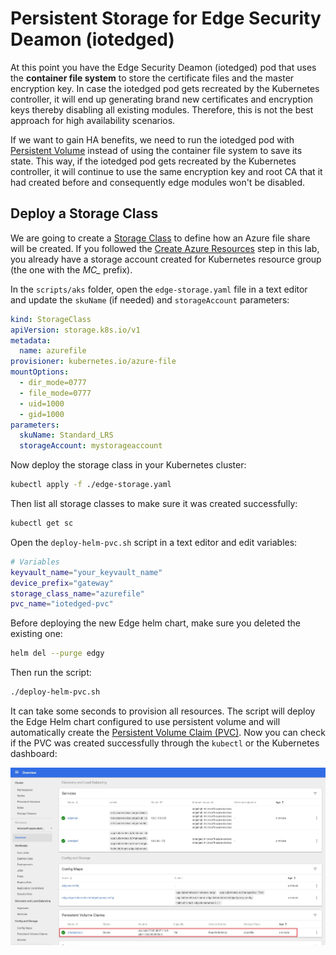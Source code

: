 # Persistent Storage for Edge Security Deamon (iotedged)

At this point you have the Edge Security Deamon (iotedged) pod that uses the **container file system** to store the certificate files and the master encryption key. In case the iotedged pod gets recreated by the Kubernetes controller, it will end up generating brand new certificates and encryption keys thereby disabling all existing modules. Therefore, this is not the best approach for high availability scenarios.

If we want to gain HA benefits, we need to run the iotedged pod with [Persistent Volume](https://kubernetes.io/docs/concepts/storage/persistent-volumes/) instead of using the container file system to save its state. This way, if the iotedged pod gets recreated by the Kubernetes controller, it will continue to use the same encryption key and root CA that it had created before and consequently edge modules won't be disabled.

## Deploy a Storage Class

We are going to create a [Storage Class](https://docs.microsoft.com/en-us/azure/aks/azure-files-dynamic-pv#create-a-storage-class) to define how an Azure file share will be created. If you followed the [Create Azure Resources](./create-azure-resources.md) step in this lab, you already have a storage account created for Kubernetes resource group (the one with the *MC_* prefix).


In the `scripts/aks` folder, open the `edge-storage.yaml` file in a text editor and update the `skuName` (if needed) and `storageAccount` parameters:

```yaml
kind: StorageClass
apiVersion: storage.k8s.io/v1
metadata:
  name: azurefile
provisioner: kubernetes.io/azure-file
mountOptions:
  - dir_mode=0777
  - file_mode=0777
  - uid=1000
  - gid=1000
parameters:
  skuName: Standard_LRS
  storageAccount: mystorageaccount
```

Now deploy the storage class in your Kubernetes cluster:

```sh
kubectl apply -f ./edge-storage.yaml
```

Then list all storage classes to make sure it was created successfully:

```sh
kubectl get sc
```

Open the `deploy-helm-pvc.sh` script in a text editor and edit variables:

```sh
# Variables
keyvault_name="your_keyvault_name"
device_prefix="gateway"
storage_class_name="azurefile"
pvc_name="iotedged-pvc"
```

Before deploying the new Edge helm chart, make sure you deleted the existing one:

```sh
helm del --purge edgy
```

Then run the script:

```sh
./deploy-helm-pvc.sh
```

It can take some seconds to provision all resources. The script will deploy the Edge Helm chart configured to use persistent volume and will automatically create the [Persistent Volume Claim (PVC)](https://kubernetes.io/docs/concepts/storage/persistent-volumes/#persistentvolumeclaims). Now you can check if the PVC was created successfully through the `kubectl` or the Kubernetes dashboard:

![Kubernetes dashboard](./images/kubernetes-dashboard-pvc.JPG)
